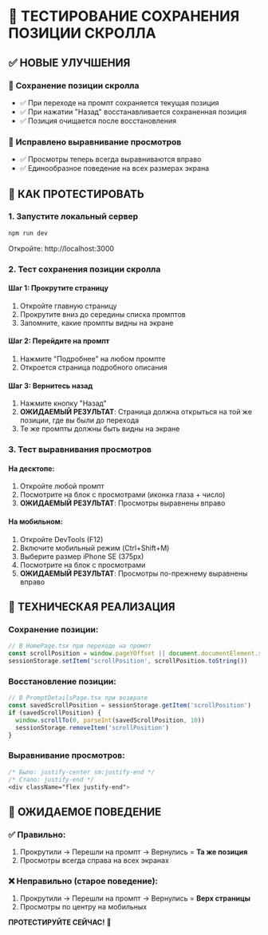 # 📜 ТЕСТИРОВАНИЕ СОХРАНЕНИЯ ПОЗИЦИИ СКРОЛЛА

## ✅ НОВЫЕ УЛУЧШЕНИЯ

### 🎯 **Сохранение позиции скролла**
- ✅ При переходе на промпт сохраняется текущая позиция
- ✅ При нажатии "Назад" восстанавливается сохраненная позиция
- ✅ Позиция очищается после восстановления

### 📱 **Исправлено выравнивание просмотров**
- ✅ Просмотры теперь всегда выравниваются вправо
- ✅ Единообразное поведение на всех размерах экрана

## 🧪 КАК ПРОТЕСТИРОВАТЬ

### 1. **Запустите локальный сервер**
```bash
npm run dev
```
Откройте: http://localhost:3000

### 2. **Тест сохранения позиции скролла**

#### Шаг 1: Прокрутите страницу
1. Откройте главную страницу
2. Прокрутите вниз до середины списка промптов
3. Запомните, какие промпты видны на экране

#### Шаг 2: Перейдите на промпт
1. Нажмите "Подробнее" на любом промпте
2. Откроется страница подробного описания

#### Шаг 3: Вернитесь назад
1. Нажмите кнопку "Назад" 
2. **ОЖИДАЕМЫЙ РЕЗУЛЬТАТ**: Страница должна открыться на той же позиции, где вы были до перехода
3. Те же промпты должны быть видны на экране

### 3. **Тест выравнивания просмотров**

#### На десктопе:
1. Откройте любой промпт
2. Посмотрите на блок с просмотрами (иконка глаза + число)
3. **ОЖИДАЕМЫЙ РЕЗУЛЬТАТ**: Просмотры выравнены вправо

#### На мобильном:
1. Откройте DevTools (F12)
2. Включите мобильный режим (Ctrl+Shift+M)
3. Выберите размер iPhone SE (375px)
4. Посмотрите на блок с просмотрами
5. **ОЖИДАЕМЫЙ РЕЗУЛЬТАТ**: Просмотры по-прежнему выравнены вправо

## 🔧 ТЕХНИЧЕСКАЯ РЕАЛИЗАЦИЯ

### Сохранение позиции:
```javascript
// В HomePage.tsx при переходе на промпт
const scrollPosition = window.pageYOffset || document.documentElement.scrollTop
sessionStorage.setItem('scrollPosition', scrollPosition.toString())
```

### Восстановление позиции:
```javascript
// В PromptDetailsPage.tsx при возврате
const savedScrollPosition = sessionStorage.getItem('scrollPosition')
if (savedScrollPosition) {
  window.scrollTo(0, parseInt(savedScrollPosition, 10))
  sessionStorage.removeItem('scrollPosition')
}
```

### Выравнивание просмотров:
```css
/* Было: justify-center sm:justify-end */
/* Стало: justify-end */
<div className="flex justify-end">
```

## 🎯 ОЖИДАЕМОЕ ПОВЕДЕНИЕ

### ✅ **Правильно:**
1. Прокрутили → Перешли на промпт → Вернулись = **Та же позиция**
2. Просмотры всегда справа на всех экранах

### ❌ **Неправильно (старое поведение):**
1. Прокрутили → Перешли на промпт → Вернулись = **Верх страницы**
2. Просмотры по центру на мобильных

**ПРОТЕСТИРУЙТЕ СЕЙЧАС!** 🚀
